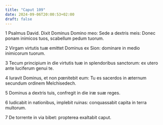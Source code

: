 ```yaml
---
title: "Caput 109"
date: 2024-09-06T20:00:53+02:00
draft: false
---
```



1 Psalmus David. Dixit Dominus Domino meo: Sede a dextris meis: Donec ponam inimicos tuos, scabellum pedum tuorum.

2 Virgam virtutis tuæ emittet Dominus ex Sion: dominare in medio inimicorum tuorum.

3 Tecum principium in die virtutis tuæ in splendoribus sanctorum: ex utero ante luciferum genui te.

4 Iuravit Dominus, et non pœnitebit eum: Tu es sacerdos in æternum secundum ordinem Melchisedech.

5 Dominus a dextris tuis, confregit in die iræ suæ reges.

6 Iudicabit in nationibus, implebit ruinas: conquassabit capita in terra multorum.

7 De torrente in via bibet: propterea exaltabit caput.

